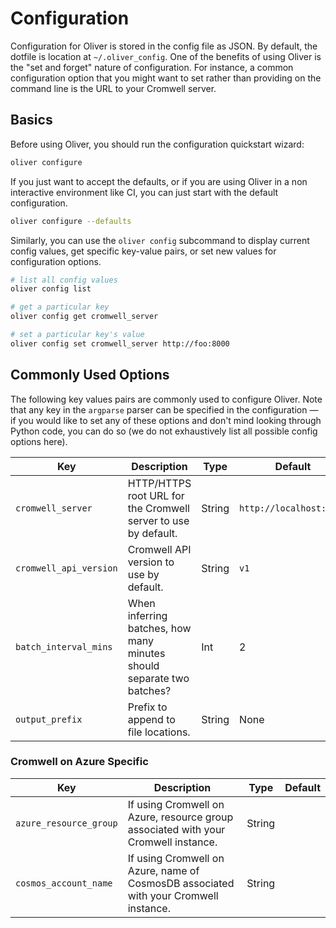 # Configuration

Configuration for Oliver is stored in the config file as JSON. By default, the
dotfile is location at `~/.oliver_config`. One of the benefits of using Oliver is the "set and forget" nature of configuration. For instance, a common configuration option that you might want to set rather than providing on the command line is the URL to your Cromwell server.

## Basics

Before using Oliver, you should run the configuration quickstart wizard:

```bash
oliver configure
```

If you just want to accept the defaults, or if you are using Oliver in a non interactive environment like CI, you can just start with the default configuration.

```bash
oliver configure --defaults
```

Similarly, you can use the `oliver config` subcommand to display current config values, get specific key-value pairs, or set new values for configuration options.

```bash
# list all config values
oliver config list

# get a particular key
oliver config get cromwell_server

# set a particular key's value
oliver config set cromwell_server http://foo:8000
```

## Commonly Used Options

The following key values pairs are commonly used to configure Oliver. Note that any key in the `argparse` parser can be specified in the configuration — if you would like to set any of these options and don't mind looking through Python code, you can do so (we do not exhaustively list all possible config options here).

| Key                    | Description                                                           | Type   | Default                 |
| ---------------------- | --------------------------------------------------------------------- | ------ | ----------------------- |
| `cromwell_server`      | HTTP/HTTPS root URL for the Cromwell server to use by default.        | String | `http://localhost:8000` |
| `cromwell_api_version` | Cromwell API version to use by default.                               | String | `v1`                    |
| `batch_interval_mins`  | When inferring batches, how many minutes should separate two batches? | Int    | 2                       |
| `output_prefix`        | Prefix to append to file locations.                                   | String | None                    |

### Cromwell on Azure Specific

| Key                    | Description                                                                          | Type   | Default |
| ---------------------- | ------------------------------------------------------------------------------------ | ------ | ------- |
| `azure_resource_group` | If using Cromwell on Azure, resource group associated with your Cromwell instance.   | String |         | None |
| `cosmos_account_name`  | If using Cromwell on Azure, name of CosmosDB associated with your Cromwell instance. | String |         | None |